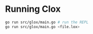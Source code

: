 # Running Clox

```sh
go run src/glox/main.go # run the REPL
go run src/glox/main.go <file.lox>
```
